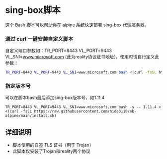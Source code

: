 # sing-box脚本

这个 Bash 脚本可以帮助你在 alpine 系统快速部署 sing-box 代理服务器。

### 通过 curl 一键安装自定义脚本
自定义端口参数如：TR_PORT=8443 VL_PORT=9443 VL_SNI=www.microsoft.com (此为reality协议证书地址)，使用时请自行定义此参数！
```bash
TR_PORT=8443 VL_PORT=9443 VL_SNI=www.microsoft.com bash <(curl -fsSL https://raw.githubusercontent.com/hide3110/sb-alpine/main/install.sh)
```
### 指定版本号
可以在脚本bash最后添加sing-box版本号，如1.11.4
```
TR_PORT=8443 VL_PORT=9443 VL_SNI=www.microsoft.com bash -s -- 1.11.4 < <(curl -fsSL https://raw.githubusercontent.com/hide3110/sb-alpine/main/install.sh)
```

## 详细说明

- 脚本使用的自签 TLS 证书（用于 Trojan）
- 此脚本仅安装了Trojan和reality两个协议


